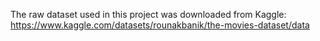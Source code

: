 
The raw dataset used in this project was downloaded from Kaggle: 
https://www.kaggle.com/datasets/rounakbanik/the-movies-dataset/data
